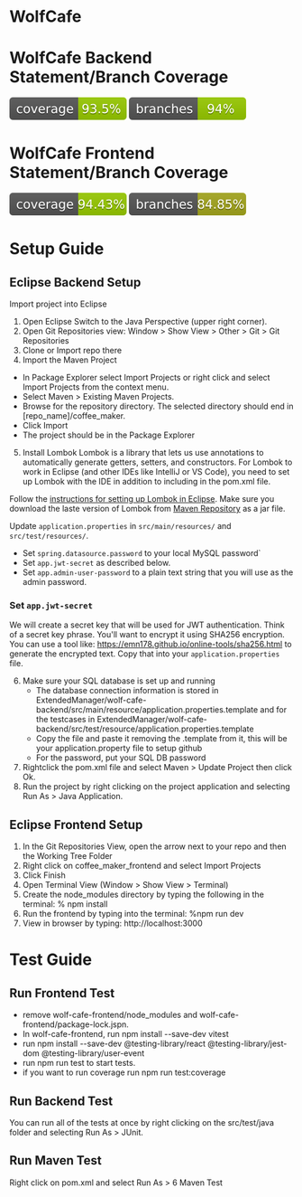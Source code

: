 # WolfCafe

# WolfCafe Backend Statement/Branch Coverage

![Backend Coverage](.github/badges/jacoco-backend.svg)
![Backend Branch Coverage](.github/badges/jacoco-branches.svg)

# WolfCafe Frontend Statement/Branch Coverage

![Frontend Coverage](.github/badges/coverage-frontend.svg)
![Frontend Branch Coverage](.github/badges/frontend-branches.svg)

# Setup Guide

## Eclipse Backend Setup
Import project into Eclipse
1. Open Eclipse Switch to the Java Perspective (upper right corner).
2. Open Git Repositories view: Window > Show View > Other > Git > Git Repositories
3. Clone or Import repo there
4. Import the Maven Project
 - In Package Explorer select Import Projects or right click and select Import Projects from the context menu.
 - Select Maven > Existing Maven Projects.
 - Browse for the repository directory. The selected directory should end in [repo_name]/coffee_maker.
 - Click Import
 - The project should be in the Package Explorer
5. Install Lombok
Lombok is a library that lets us use annotations to automatically generate getters, setters, and constructors.  For Lombok to work in Eclipse (and other IDEs like IntelliJ or VS Code), you need to set up Lombok with the IDE in addition to including in the pom.xml file.

Follow the [instructions for setting up Lombok in Eclipse](https://projectlombok.org/setup/eclipse).  Make sure you download the laste version of Lombok from [Maven Repository](https://mvnrepository.com/artifact/org.projectlombok/lombok) as a jar file.

Update `application.properties` in `src/main/resources/` and `src/test/resources/`.

  * Set `spring.datasource.password` to your local MySQL password`
  * Set `app.jwt-secret` as described below.
  * Set `app.admin-user-password` to a plain text string that you will use as the admin password.
  
### Set `app.jwt-secret`

We will create a secret key that will be used for JWT authentication.  Think of a secret key phrase.  You'll want to encrypt it using SHA256 encryption.  You can use a tool like:  https://emn178.github.io/online-tools/sha256.html to generate the encrypted text.  Copy that into your `application.properties` file.

6. Make sure your SQL database is set up and running
   - The database connection information is stored in ExtendedManager/wolf-cafe-backend/src/main/resource/application.properties.template and for the testcases in ExtendedManager/wolf-cafe-backend/src/test/resource/application.properties.template
   - Copy the file and paste it removing the .template from it, this will be your application.property file to setup github
   - For the password, put your SQL DB password
8. Rightclick the pom.xml file and select Maven > Update Project then click Ok.
9. Run the project by right clicking on the project application and selecting Run As > Java Application.

## Eclipse Frontend Setup
1. In the Git Repositories View, open the arrow next to your repo and then the Working Tree Folder
2. Right click on coffee_maker_frontend and select Import Projects
3. Click Finish
4. Open Terminal View (Window > Show View > Terminal)
5. Create the node_modules directory by typing the following in the terminal: % npm install
6. Run the frontend by typing into the terminal: %npm run dev
7. View in browser by typing: http://localhost:3000

# Test Guide

## Run Frontend Test
- remove wolf-cafe-frontend/node_modules and wolf-cafe-frontend/package-lock.jspn.
- In wolf-cafe-frontend, run npm install --save-dev vitest
- run npm install --save-dev @testing-library/react @testing-library/jest-dom @testing-library/user-event
- run npm run test to start tests.
- if you want to run coverage run npm run test:coverage
  
## Run Backend Test
You can run all of the tests at once by right clicking on the src/test/java folder and selecting Run As > JUnit.

## Run Maven Test
Right click on pom.xml and select Run As > 6 Maven Test
